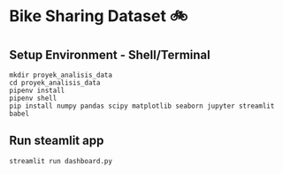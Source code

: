# Bike Sharing Dataset 🚲

## Setup Environment - Shell/Terminal
```
mkdir proyek_analisis_data
cd proyek_analisis_data
pipenv install
pipenv shell
pip install numpy pandas scipy matplotlib seaborn jupyter streamlit babel
```

## Run steamlit app
```
streamlit run dashboard.py
```
